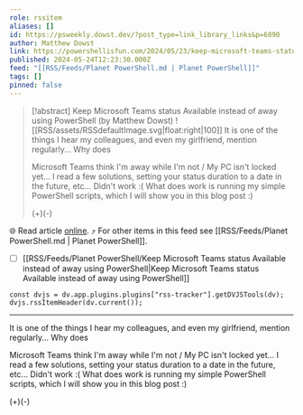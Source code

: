 ```yaml
---
role: rssitem
aliases: []
id: https://psweekly.dowst.dev/?post_type=link_library_links&p=6890
author: Matthew Dowst
link: https://powershellisfun.com/2024/05/23/keep-microsoft-teams-status-available-instead-of-away-using-powershell/
published: 2024-05-24T12:23:30.000Z
feed: "[[RSS/Feeds/Planet PowerShell.md | Planet PowerShell]]"
tags: []
pinned: false
---
```


> [!abstract] Keep Microsoft Teams status Available instead of away using PowerShell (by Matthew Dowst)
> ![[RSS/assets/RSSdefaultImage.svg|float:right|100]] It is one of the things I hear my colleagues, and even my girlfriend, mention regularly... Why does
> 
> Microsoft Teams think I'm away while I'm not / My PC isn't locked yet... I read a few solutions, setting your status duration to a date in the future, etc... Didn't work :( What does work is running my simple PowerShell scripts, which I will show you in this blog post :)
> 
> (+)(-)

🌐 Read article [online](https://powershellisfun.com/2024/05/23/keep-microsoft-teams-status-available-instead-of-away-using-powershell/). ⤴ For other items in this feed see [[RSS/Feeds/Planet PowerShell.md | Planet PowerShell]].

- [ ] [[RSS/Feeds/Planet PowerShell/Keep Microsoft Teams status Available instead of away using PowerShell|Keep Microsoft Teams status Available instead of away using PowerShell]]

~~~dataviewjs
const dvjs = dv.app.plugins.plugins["rss-tracker"].getDVJSTools(dv);
dvjs.rssItemHeader(dv.current());
~~~

- - -

It is one of the things I hear my colleagues, and even my girlfriend, mention regularly... Why does

Microsoft Teams think I'm away while I'm not / My PC isn't locked yet... I read a few solutions, setting your status duration to a date in the future, etc... Didn't work :( What does work is running my simple PowerShell scripts, which I will show you in this blog post :)

(+)(-)
